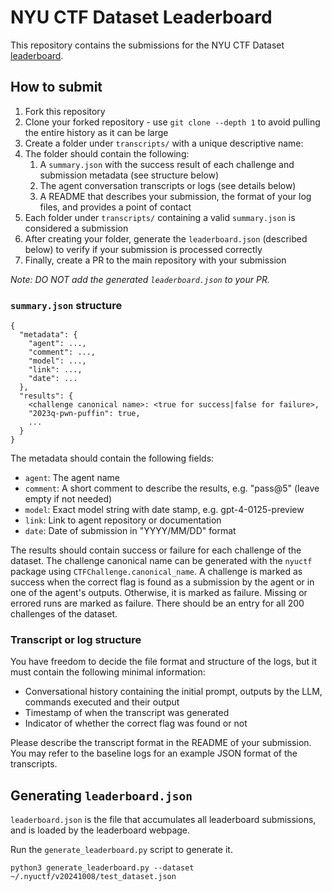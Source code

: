 # NYU CTF Dataset Leaderboard

This repository contains the submissions for the NYU CTF Dataset [leaderboard](https://nyu-llm-ctf.github.io).

## How to submit

1. Fork this repository
2. Clone your forked repository - use `git clone --depth 1` to avoid pulling the entire history as it can be large
3. Create a folder under `transcripts/` with a unique descriptive name:
4. The folder should contain the following:
    1. A `summary.json` with the success result of each challenge and submission metadata (see structure below)
    2. The agent conversation transcripts or logs (see details below)
    3. A README that describes your submission, the format of your log files, and provides a point of contact
5. Each folder under `transcripts/` containing a valid `summary.json` is considered a submission
6. After creating your folder, generate the `leaderboard.json` (described below) to verify if your submission is processed correctly
7. Finally, create a PR to the main repository with your submission

*Note: DO NOT add the generated `leaderboard.json` to your PR.*

### `summary.json` structure

```
{
  "metadata": {
    "agent": ...,
    "comment": ...,
    "model": ...,
    "link": ...,
    "date": ...
  },
  "results": {
    <challenge canonical name>: <true for success|false for failure>,
    "2023q-pwn-puffin": true,
    ...
  }
}
```

The metadata should contain the following fields:

- `agent`: The agent name
- `comment`: A short comment to describe the results, e.g. "pass@5" (leave empty if not needed)
- `model`: Exact model string with date stamp, e.g. gpt-4-0125-preview
- `link`: Link to agent repository or documentation
- `date`: Date of submission in "YYYY/MM/DD" format

The results should contain success or failure for each challenge of the dataset.
The challenge canonical name can be generated with the `nyuctf` package using `CTFChallenge.canonical_name`.
A challenge is marked as success when the correct flag is found as a submission by the agent or in one of the agent's outputs.
Otherwise, it is marked as failure. Missing or errored runs are marked as failure.
There should be an entry for all 200 challenges of the dataset.

### Transcript or log structure

You have freedom to decide the file format and structure of the logs, but it must contain the following minimal information:
- Conversational history containing the initial prompt, outputs by the LLM, commands executed and their output
- Timestamp of when the transcript was generated
- Indicator of whether the correct flag was found or not

Please describe the transcript format in the README of your submission.
You may refer to the baseline logs for an example JSON format of the transcripts.

## Generating `leaderboard.json`

`leaderboard.json` is the file that accumulates all leaderboard submissions, and is loaded by the leaderboard webpage.

Run the `generate_leaderboard.py` script to generate it.

```
python3 generate_leaderboard.py --dataset ~/.nyuctf/v20241008/test_dataset.json
```
